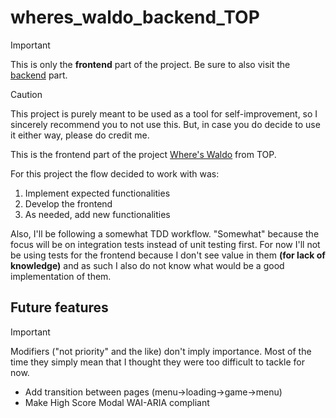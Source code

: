 # wheres_waldo_backend_TOP

> [!IMPORTANT]
> This is only the **frontend** part of the project. Be sure to also visit the [backend](https://github.com/Isutomu/wheres_waldo_backend_TOP) part.

> [!CAUTION]
> This project is purely meant to be used as a tool for self-improvement, so I sincerely recommend you to not use this. But, in case you do decide to use it either way, please do credit me.

This is the frontend part of the project [Where's Waldo](https://www.theodinproject.com/lessons/nodejs-where-s-waldo-a-photo-tagging-app) from TOP.

For this project the flow decided to work with was:

1. Implement expected functionalities
2. Develop the frontend
3. As needed, add new functionalities

Also, I'll be following a somewhat TDD workflow.
"Somewhat" because the focus will be on integration tests instead of unit testing first.
For now I'll not be using tests for the frontend because I don't see value in them **(for lack of knowledge)** and as such I also do not know what would be a good implementation of them.

## Future features

> [!IMPORTANT]
> Modifiers ("not priority" and the like) don't imply importance. Most of the time they simply mean that I thought they were too difficult to tackle for now.

- Add transition between pages (menu->loading->game->menu)
- Make High Score Modal WAI-ARIA compliant
